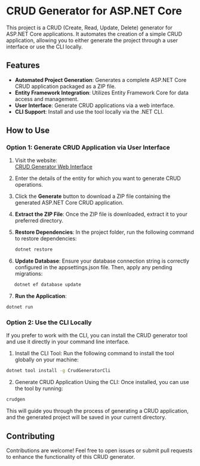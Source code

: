 # CRUD Generator for ASP.NET Core

This project is a CRUD (Create, Read, Update, Delete) generator for ASP.NET Core applications. It automates the creation of a simple CRUD application, allowing you to either generate the project through a user interface or use the CLI locally.

## Features

- **Automated Project Generation**: Generates a complete ASP.NET Core CRUD application packaged as a ZIP file.
- **Entity Framework Integration**: Utilizes Entity Framework Core for data access and management.
- **User Interface**: Generate CRUD applications via a web interface.
- **CLI Support**: Install and use the tool locally via the .NET CLI.

## How to Use

### Option 1: Generate CRUD Application via User Interface

1. Visit the website:  
   [CRUD Generator Web Interface](https://crudgenerator-asp-net-core.onrender.com/home)

2. Enter the details of the entity for which you want to generate CRUD operations.

3. Click the **Generate** button to download a ZIP file containing the generated ASP.NET Core CRUD application.

4. **Extract the ZIP File**: Once the ZIP file is downloaded, extract it to your preferred directory.

5. **Restore Dependencies**: In the project folder, run the following command to restore dependencies:

   ```bash
   dotnet restore
   ```
6. **Update Database**: Ensure your database connection string is correctly configured in the appsettings.json file. Then, apply any pending migrations:

```bash
   dotnet ef database update
   ```
7. **Run the Application**:
```bash
dotnet run
   ```
### Option 2: Use the CLI Locally

If you prefer to work with the CLI, you can install the CRUD generator tool and use it directly in your command line interface.

1. Install the CLI Tool:
Run the following command to install the tool globally on your machine:
```bash
dotnet tool install -g CrudGeneratorCli
```
2. Generate CRUD Application Using the CLI:
Once installed, you can use the tool by running:
```bash
crudgen
```

This will guide you through the process of generating a CRUD application, and the generated project will be saved in your current directory.


## Contributing

Contributions are welcome! Feel free to open issues or submit pull requests to enhance the functionality of this CRUD generator.
